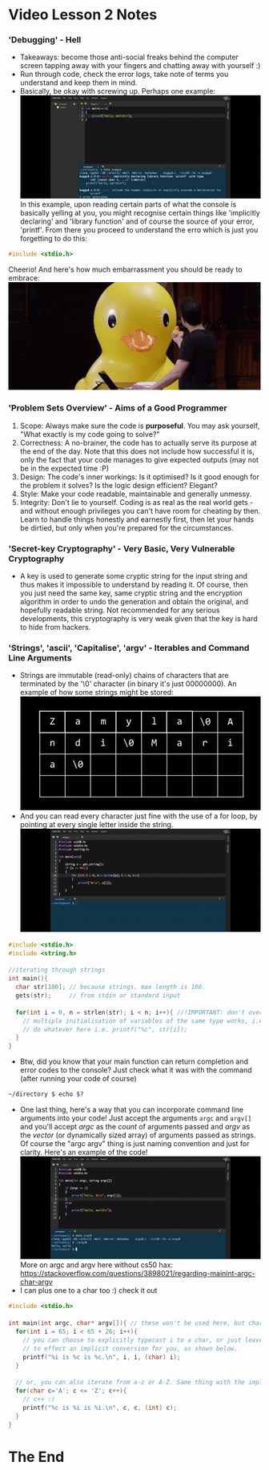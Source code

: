 [err1]: https://github.com/WHKcoderox/CS-50-notes/blob/master/images/Screenshot-2016-fall-lectures-2-at-7m10s.png "Did not include required header file"
[duck]: https://github.com/WHKcoderox/CS-50-notes/blob/master/images/Screenshot-2016-fall-lectures-2-at-31m21s.png "Quack"
[strings]: https://github.com/WHKcoderox/CS-50-notes/blob/master/images/Screenshot-2016-fall-lectures-2-at-1h22m5s.png "Strings"
[iterable]: https://github.com/WHKcoderox/CS-50-notes/blob/master/images/Screenshot-2016-fall-lectures-2-at-58m31s.png "Iterating through string"
[argcv]: https://github.com/WHKcoderox/CS-50-notes/blob/master/images/Screenshot-2016-fall-lectures-2-at-1h28m48s.png "argcv"


# Video Lesson 2 Notes

### 'Debugging' - Hell
- Takeaways: become those anti-social freaks behind the computer screen tapping away with your fingers and chatting away with yourself :)
- Run through code, check the error logs, take note of terms you understand and keep them in mind.
- Basically, be okay with screwing up.
Perhaps one example:
![Err1][err1]
In this example, upon reading certain parts of what the console is basically yelling at you, you might recognise certain things like 'implicitly declaring' and 'library function' and of course the source of your error, 'printf'. From there you proceed to understand the erro which is just you forgetting to do this:
```C
#include <stdio.h>
```
Cheerio!
And here's how much embarrassment you should be ready to embrace:
![Duck][duck]

### 'Problem Sets Overview' - Aims of a Good Programmer
1. Scope: Always make sure the code is **purposeful**. You may ask yourself, "What exactly is my code going to solve?"
2. Correctness: A no-brainer, the code has to actually serve its purpose at the end of the day. Note that this does not include how successful it is, only the fact that your code manages to give expected outputs (may not be in the expected time :P)
3. Design: The code's inner workings: Is it optimised? Is it good enough for the problem it solves? Is the logic design efficient? Elegant?
4. Style: Make your code readable, maintainable and generally unmessy.
5. Integrity: Don't lie to yourself. Coding is as real as the real world gets - and without enough privileges you can't have room for cheating by then. Learn to handle things honestly and earnestly first, then let your hands be dirtied, but only when you're prepared for the circumstances.

### 'Secret-key Cryptography' - Very Basic, Very Vulnerable Cryptography
- A key is used to generate some cryptic string for the input string and thus makes it impossible to understand by reading it. Of course, then you just need the same key, same cryptic string and the encryption algorithm in order to undo the generation and obtain the original, and hopefully readable string. Not recommended for any serious developments, this cryptography is very weak given that the key is hard to hide from hackers. 

### 'Strings', 'ascii', 'Capitalise', 'argv' - Iterables and Command Line Arguments
- Strings are immutable (read-only) chains of characters that are terminated by the '\0' character (in binary it's just 00000000). An example of how some strings might be stored:
![Strings][strings]
- And you can read every character just fine with the use of a for loop, by pointing at every single letter inside the string.
![Iterable][iterable]
```C
#include <stdio.h>
#include <string.h>

//iterating through strings
int main(){
  char str[100]; // because strings. max length is 100.
  gets(str);     // from stdin or standard input
  
  for(int i = 0, n = strlen(str); i < n; i++){ //!IMPORTANT: don't overuse the function to count the length of the string; it is not a property of the string and thus will effect unnecessary operations. 
    // multiple initialisation of variables of the same type works, i.e. char c, b='b', a; also works
    // do whatever here i.e. printf("%c", str[i]);
  }
}
```
- Btw, did you know that your main function can return completion and error codes to the console? Just check what it was with the command (after running your code of course)
```.sh
~/directory $ echo $?
```
- One last thing, here's a way that you can incorporate command line arguments into your code! Just accept the arguments ```argc``` and ```argv[]``` and you'll accept *argc* as the *count* of arguments passed and *argv* as the *vector* (or dynamically sized array) of arguments passed as strings. Of course the "argc argv" thing is just naming convention and just for clarity. Here's an example of the code!
![Argcv][argcv]
More on argc and argv here without cs50 hax: https://stackoverflow.com/questions/3898021/regarding-mainint-argc-char-argv
- I can plus one to a char too :) check it out
```C
#include <stdio.h>

int main(int argc, char* argv[]){ // these won't be used here, but char** is (char*)* where each * is a pointer which likely is to an array. 
  for(int i = 65; i < 65 + 26; i++){
    // you can choose to explicitly typecast i to a char, or just leave it in its numerical value and allow the %c placeholder
    // to effect an implicit conversion for you, as shown below. 
    printf("%i is %c is %c.\n", i, i, (char) i);
  }
  
  // or, you can also iterate from a-z or A-Z. Same thing with the implicit explicit conversions.
  for(char c='A'; c <= 'Z'; c++){
    // c++ :)
    printf("%c is %i is %i.\n", c, c, (int) c);
  }
}
```

# The End



